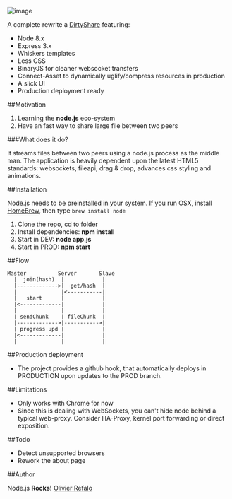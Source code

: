 

![image](https://raw.github.com/orefalo/QuickShare/master/QuickShare.jpg)

A complete rewrite a [DirtyShare](https://github.com/Miserlou/DirtyShare) featuring:

* Node 8.x
* Express 3.x
* Whiskers templates
* Less CSS
* BinaryJS for cleaner websocket transfers
* Connect-Asset to dynamically uglify/compress resources in production
* A slick UI
* Production deployment ready

##Motivation

1. Learning the **node.js** eco-system
2. Have an fast way to share large file between two peers

###What does it do?

It streams files between two peers using a node.js process as the middle man. The application is heavily dependent upon the latest HTML5 standards: websockets, fileapi, drag & drop, advances css styling and animations.


##Installation

Node.js needs to be preinstalled in your system. If you run OSX, install [HomeBrew](http://mxcl.github.com/homebrew/), then type `brew install node`

1. Clone the repo, cd to folder
2. Install dependencies: **npm install**
3. Start in DEV: **node app.js**
4. Start in PROD: **npm start**

##Flow

```
Master          Server       Slave
  |  join(hash)  |            |
  |------------->|  get/hash  |
  |              |<-----------|
  |   start      |            |
  |<-------------|            |
  |              |            |
  | sendChunk    | fileChunk  |
  |------------->|----------->|
  | progress upd |            |
  |<-------------|            |
  |              |            |
```

##Production deployment

* The project provides a github hook, that automatically deploys in PRODUCTION upon updates to the PROD branch.


##Limitations

* Only works with Chrome for now
* Since this is dealing with WebSockets, you can't hide node behind a typical web-proxy. Consider HA-Proxy, kernel port forwarding or direct exposition.

##Todo

* Detect unsupported browsers
* Rework the about page


##Author

Node.js **Rocks!**  [Olivier Refalo](http://resume.github.com/?orefalo)

